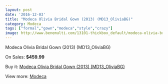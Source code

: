 ```yaml
---
layout: post
date: '2016-12-03'
title: "Modeca Olivia Bridal Gown (2013) (MD13_OliviaBG)"
category: Modeca
tags: ["formal","gown","modeca","style","crazy"]
image: http://www.benemulti.com/13101-thickbox_default/modeca-olivia-bridal-gown-2013-md13oliviabg.jpg
---
```

Modeca Olivia Bridal Gown (2013) (MD13_OliviaBG)

On Sales: **$459.99**
<a href="https://www.benemulti.com/en/modeca/4933-modeca-olivia-bridal-gown-2013-md13oliviabg.html"><amp-img layout="responsive" width="600" height="600" src="//www.benemulti.com/13101-thickbox_default/modeca-olivia-bridal-gown-2013-md13oliviabg.jpg" alt="Modeca Olivia Bridal Gown (2013) (MD13_OliviaBG) 0" /></a>
<a href="https://www.benemulti.com/en/modeca/4933-modeca-olivia-bridal-gown-2013-md13oliviabg.html"><amp-img layout="responsive" width="600" height="600" src="//www.benemulti.com/13104-thickbox_default/modeca-olivia-bridal-gown-2013-md13oliviabg.jpg" alt="Modeca Olivia Bridal Gown (2013) (MD13_OliviaBG) 1" /></a>
<a href="https://www.benemulti.com/en/modeca/4933-modeca-olivia-bridal-gown-2013-md13oliviabg.html"><amp-img layout="responsive" width="600" height="600" src="//www.benemulti.com/13103-thickbox_default/modeca-olivia-bridal-gown-2013-md13oliviabg.jpg" alt="Modeca Olivia Bridal Gown (2013) (MD13_OliviaBG) 2" /></a>
<a href="https://www.benemulti.com/en/modeca/4933-modeca-olivia-bridal-gown-2013-md13oliviabg.html"><amp-img layout="responsive" width="600" height="600" src="//www.benemulti.com/13102-thickbox_default/modeca-olivia-bridal-gown-2013-md13oliviabg.jpg" alt="Modeca Olivia Bridal Gown (2013) (MD13_OliviaBG) 3" /></a>

Buy it: [Modeca Olivia Bridal Gown (2013) (MD13_OliviaBG)](https://www.benemulti.com/en/modeca/4933-modeca-olivia-bridal-gown-2013-md13oliviabg.html "Modeca Olivia Bridal Gown (2013) (MD13_OliviaBG)")

View more: [Modeca](https://www.benemulti.com/en/45-modeca "Modeca")